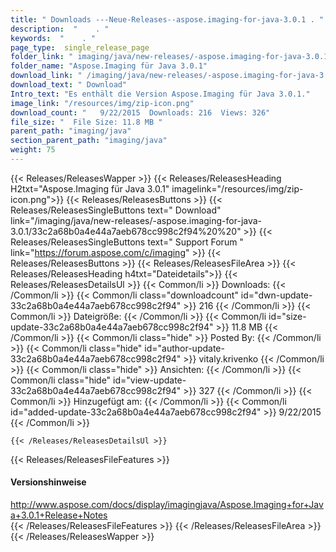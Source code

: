 ```yaml
---
title: " Downloads ---Neue-Releases--aspose.imaging-for-java-3.0.1 . "
description:  "    . " 
keywords:  "    . " 
page_type:  single_release_page
folder_link: " imaging/java/new-releases/-aspose.imaging-for-java-3.0.1/"
folder_name: "Aspose.Imaging für Java 3.0.1"
download_link: " /imaging/java/new-releases/-aspose.imaging-for-java-3.0.1/33c2a68b0a4e44a7aeb678cc998c2f94"
download_text: " Download"
Intro_text: "Es enthält die Version Aspose.Imaging für Java 3.0.1."
image_link: "/resources/img/zip-icon.png"
download_count: "   9/22/2015  Downloads: 216  Views: 326"
file_size: "  File Size: 11.8 MB "
parent_path: "imaging/java"
section_parent_path: "imaging/java"
weight: 75
---
```


{{< Releases/ReleasesWapper >}}
  {{< Releases/ReleasesHeading H2txt="Aspose.Imaging für Java 3.0.1" imagelink="/resources/img/zip-icon.png">}}
  {{< Releases/ReleasesButtons >}}
    {{< Releases/ReleasesSingleButtons text=" Download" link="/imaging/java/new-releases/-aspose.imaging-for-java-3.0.1/33c2a68b0a4e44a7aeb678cc998c2f94%20%20" >}}
    {{< Releases/ReleasesSingleButtons text=" Support Forum " link="https://forum.aspose.com/c/imaging" >}}
  {{< Releases/ReleasesButtons >}}
  {{< Releases/ReleasesFileArea >}}
    {{< Releases/ReleasesHeading h4txt="Dateidetails">}}
    {{< Releases/ReleasesDetailsUl >}}
            {{< Common/li >}} Downloads: {{< /Common/li >}}
      {{< Common/li class="downloadcount" id="dwn-update-33c2a68b0a4e44a7aeb678cc998c2f94" >}} 216 {{< /Common/li >}}
      {{< Common/li >}} Dateigröße: {{< /Common/li >}}
      {{< Common/li id="size-update-33c2a68b0a4e44a7aeb678cc998c2f94" >}} 11.8 MB {{< /Common/li >}} 
      {{< Common/li  class="hide" >}} Posted By: {{< /Common/li >}} 
      {{< Common/li class="hide" id="author-update-33c2a68b0a4e44a7aeb678cc998c2f94" >}} vitaly.krivenko {{< /Common/li >}}
      {{< Common/li class="hide" >}} Ansichten: {{< /Common/li >}}
      {{< Common/li class="hide" id="view-update-33c2a68b0a4e44a7aeb678cc998c2f94" >}} 327 {{< /Common/li >}}
      {{< Common/li >}} Hinzugefügt am: {{< /Common/li >}}
      {{< Common/li id="added-update-33c2a68b0a4e44a7aeb678cc998c2f94" >}} 9/22/2015 {{< /Common/li >}} 

    {{< /Releases/ReleasesDetailsUl >}}

  {{< Releases/ReleasesFileFeatures >}}
      <h4>Versionshinweise</h4><div> <a href="http://www.aspose.com/docs/display/imagingjava/Aspose.Imaging+for+Java+3.0.1+Release+Notes">http://www.aspose.com/docs/display/imagingjava/Aspose.Imaging+for+Java+3.0.1+Release+Notes</a></div>
  {{< /Releases/ReleasesFileFeatures >}}
 {{< /Releases/ReleasesFileArea >}}
{{< /Releases/ReleasesWapper >}}



